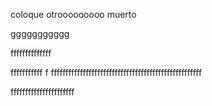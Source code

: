 


coloque otrooooooooo muerto 

ggggggggggg

ffffffffffffff

fffffffffff
f
ffffffffffffffffffffffffffffffffffffffffffffffffffff

ffffffffffffffffffffff